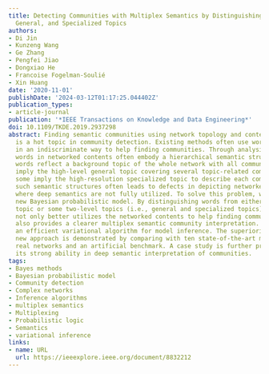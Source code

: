```yaml
---
title: Detecting Communities with Multiplex Semantics by Distinguishing Background,
  General, and Specialized Topics
authors:
- Di Jin
- Kunzeng Wang
- Ge Zhang
- Pengfei Jiao
- Dongxiao He
- Francoise Fogelman-Soulié
- Xin Huang
date: '2020-11-01'
publishDate: '2024-03-12T01:17:25.044402Z'
publication_types:
- article-journal
publication: '*IEEE Transactions on Knowledge and Data Engineering*'
doi: 10.1109/TKDE.2019.2937298
abstract: Finding semantic communities using network topology and contents together
  is a hot topic in community detection. Existing methods often use word attributes
  in an indiscriminate way to help finding communities. Through analysis we find that,
  words in networked contents often embody a hierarchical semantic structure. Some
  words reflect a background topic of the whole network with all communities, some
  imply the high-level general topic covering several topic-related communities, and
  some imply the high-resolution specialized topic to describe each community. Ignoring
  such semantic structures often leads to defects in depicting networked contents
  where deep semantics are not fully utilized. To solve this problem, we propose a
  new Bayesian probabilistic model. By distinguishing words from either a background
  topic or some two-level topics (i.e., general and specialized topics), this model
  not only better utilizes the networked contents to help finding communities, but
  also provides a clearer multiplex semantic community interpretation. We then give
  an efficient variational algorithm for model inference. The superiority of this
  new approach is demonstrated by comparing with ten state-of-the-art methods on nine
  real networks and an artificial benchmark. A case study is further provided to show
  its strong ability in deep semantic interpretation of communities.
tags:
- Bayes methods
- Bayesian probabilistic model
- Community detection
- Complex networks
- Inference algorithms
- multiplex semantics
- Multiplexing
- Probabilistic logic
- Semantics
- variational inference
links:
- name: URL
  url: https://ieeexplore.ieee.org/document/8832212
---
```


